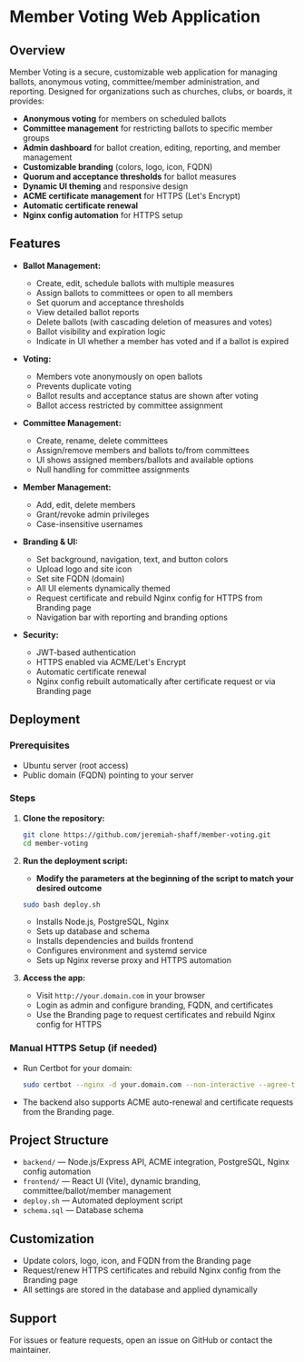 # Member Voting Web Application

## Overview

Member Voting is a secure, customizable web application for managing ballots, anonymous voting, committee/member administration, and reporting. Designed for organizations such as churches, clubs, or boards, it provides:

- **Anonymous voting** for members on scheduled ballots
- **Committee management** for restricting ballots to specific member groups
- **Admin dashboard** for ballot creation, editing, reporting, and member management
- **Customizable branding** (colors, logo, icon, FQDN)
- **Quorum and acceptance thresholds** for ballot measures
- **Dynamic UI theming** and responsive design
- **ACME certificate management** for HTTPS (Let's Encrypt)
- **Automatic certificate renewal**
- **Nginx config automation** for HTTPS setup

## Features

- **Ballot Management:**
  - Create, edit, schedule ballots with multiple measures
  - Assign ballots to committees or open to all members
  - Set quorum and acceptance thresholds
  - View detailed ballot reports
  - Delete ballots (with cascading deletion of measures and votes)
  - Ballot visibility and expiration logic
  - Indicate in UI whether a member has voted and if a ballot is expired

- **Voting:**
  - Members vote anonymously on open ballots
  - Prevents duplicate voting
  - Ballot results and acceptance status are shown after voting
  - Ballot access restricted by committee assignment

- **Committee Management:**
  - Create, rename, delete committees
  - Assign/remove members and ballots to/from committees
  - UI shows assigned members/ballots and available options
  - Null handling for committee assignments

- **Member Management:**
  - Add, edit, delete members
  - Grant/revoke admin privileges
  - Case-insensitive usernames

- **Branding & UI:**
  - Set background, navigation, text, and button colors
  - Upload logo and site icon
  - Set site FQDN (domain)
  - All UI elements dynamically themed
  - Request certificate and rebuild Nginx config for HTTPS from Branding page
  - Navigation bar with reporting and branding options

- **Security:**
  - JWT-based authentication
  - HTTPS enabled via ACME/Let's Encrypt
  - Automatic certificate renewal
  - Nginx config rebuilt automatically after certificate request or via Branding page

## Deployment

### Prerequisites
- Ubuntu server (root access)
- Public domain (FQDN) pointing to your server

### Steps
1. **Clone the repository:**
   ```bash
   git clone https://github.com/jeremiah-shaff/member-voting.git
   cd member-voting
   ```
2. **Run the deployment script:**
   - **Modify the parameters at the beginning of the script to match your desired outcome**

   ```bash
   sudo bash deploy.sh
   ```
   - Installs Node.js, PostgreSQL, Nginx
   - Sets up database and schema
   - Installs dependencies and builds frontend
   - Configures environment and systemd service
   - Sets up Nginx reverse proxy and HTTPS automation

3. **Access the app:**
   - Visit `http://your.domain.com` in your browser
   - Login as admin and configure branding, FQDN, and certificates
   - Use the Branding page to request certificates and rebuild Nginx config for HTTPS

### Manual HTTPS Setup (if needed)
- Run Certbot for your domain:
  ```bash
  sudo certbot --nginx -d your.domain.com --non-interactive --agree-tos -m admin@your.domain.com
  ```
- The backend also supports ACME auto-renewal and certificate requests from the Branding page.

## Project Structure
- `backend/` — Node.js/Express API, ACME integration, PostgreSQL, Nginx config automation
- `frontend/` — React UI (Vite), dynamic branding, committee/ballot/member management
- `deploy.sh` — Automated deployment script
- `schema.sql` — Database schema

## Customization
- Update colors, logo, icon, and FQDN from the Branding page
- Request/renew HTTPS certificates and rebuild Nginx config from the Branding page
- All settings are stored in the database and applied dynamically

## Support
For issues or feature requests, open an issue on GitHub or contact the maintainer.
